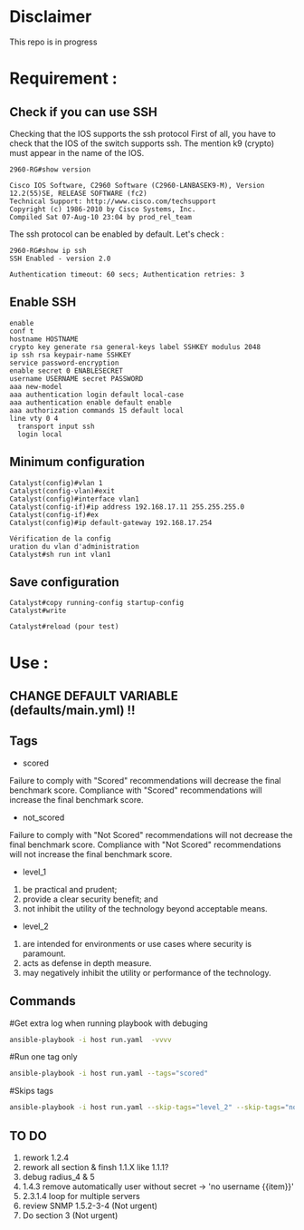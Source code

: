 # Disclaimer 

This repo is in progress

# Requirement :

## Check if you can use SSH

Checking that the IOS supports the ssh protocol
First of all, you have to check that the IOS of the switch supports ssh. The mention k9 (crypto) must appear in the name of the IOS.

    2960-RG#show version

    Cisco IOS Software, C2960 Software (C2960-LANBASEK9-M), Version 12.2(55)SE, RELEASE SOFTWARE (fc2)
    Technical Support: http://www.cisco.com/techsupport
    Copyright (c) 1986-2010 by Cisco Systems, Inc.
    Compiled Sat 07-Aug-10 23:04 by prod_rel_team



The ssh protocol can be enabled by default. Let's check :

    2960-RG#show ip ssh
    SSH Enabled - version 2.0

    Authentication timeout: 60 secs; Authentication retries: 3

## Enable SSH 

    enable
    conf t
    hostname HOSTNAME
    crypto key generate rsa general-keys label SSHKEY modulus 2048
    ip ssh rsa keypair-name SSHKEY
    service password-encryption
    enable secret 0 ENABLESECRET 
    username USERNAME secret PASSWORD 
    aaa new-model
    aaa authentication login default local-case
    aaa authentication enable default enable
    aaa authorization commands 15 default local
    line vty 0 4
      transport input ssh
      login local

## Minimum configuration

    Catalyst(config)#vlan 1
    Catalyst(config-vlan)#exit
    Catalyst(config)#interface vlan1
    Catalyst(config-if)#ip address 192.168.17.11 255.255.255.0
    Catalyst(config-if)#ex
    Catalyst(config)#ip default-gateway 192.168.17.254

    Vérification de la config
    uration du vlan d'administration
    Catalyst#sh run int vlan1

## Save configuration

    Catalyst#copy running-config startup-config
    Catalyst#write 

    Catalyst#reload (pour test)

# Use :

## CHANGE DEFAULT VARIABLE (defaults/main.yml) !!

## Tags 

* scored

Failure to comply with "Scored" recommendations will decrease the final benchmark score.
Compliance with "Scored" recommendations will increase the final benchmark score.

* not_scored

Failure to comply with "Not Scored" recommendations will not decrease the final
benchmark score. Compliance with "Not Scored" recommendations will not increase the
final benchmark score.

* level_1
1. be practical and prudent;
2. provide a clear security benefit; and
3. not inhibit the utility of the technology beyond acceptable means.

* level_2
1. are intended for environments or use cases where security is paramount.
2. acts as defense in depth measure.
3. may negatively inhibit the utility or performance of the technology.

## Commands

#Get extra log when running playbook with debuging
```Bash
ansible-playbook -i host run.yaml  -vvvv
```

#Run one tag only
```Bash
ansible-playbook -i host run.yaml --tags="scored"
```

#Skips tags
```Bash
ansible-playbook -i host run.yaml --skip-tags="level_2" --skip-tags="not_scored"
```


## TO DO 

1. rework 1.2.4
2. rework all section & finsh 1.1.X like 1.1.1? 
3. debug radius_4 & 5
4. 1.4.3 remove automatically user without secret -> 'no username {{item}}'
5. 2.3.1.4 loop for multiple servers
5. review SNMP 1.5.2-3-4 (Not urgent)
6. Do section 3 (Not urgent)
